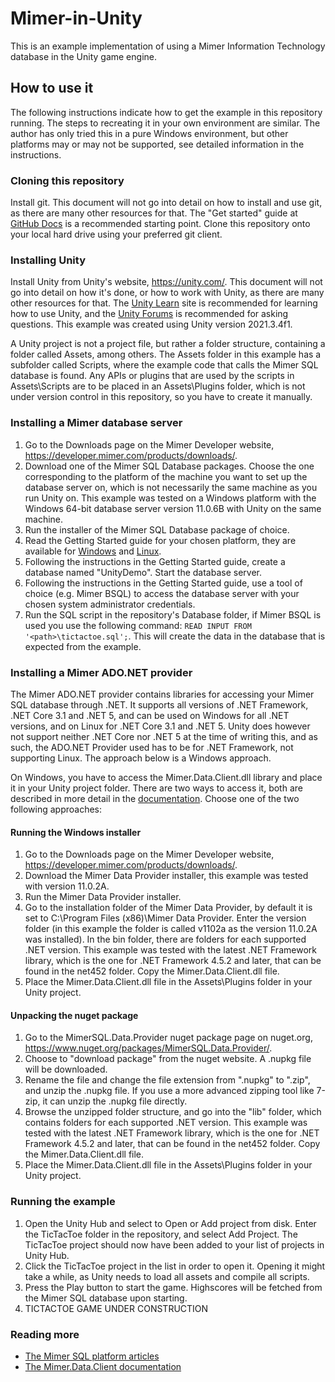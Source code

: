 # Mimer-in-Unity
This is an example implementation of using a Mimer Information Technology database in the Unity game engine.

## How to use it
The following instructions indicate how to get the example in this repository running. The steps to recreating it in your own environment are similar. The author has only tried this in a pure Windows environment, but other platforms may or may not be supported, see detailed information in the instructions.

### Cloning this repository
Install git. This document will not go into detail on how to install and use git, as there are many other resources for that. The "Get started" guide at [GitHub Docs](https://docs.github.com/en/get-started) is a recommended starting point. Clone this repository onto your local hard drive using your preferred git client.

### Installing Unity
Install Unity from Unity's website, https://unity.com/. This document will not go into detail on how it's done, or how to work with Unity, as there are many other resources for that. The [Unity Learn](https://unity.com/learn) site is recommended for learning how to use Unity, and the [Unity Forums](https://forum.unity.com/) is recommended for asking questions. This example was created using Unity version 2021.3.4f1.

A Unity project is not a project file, but rather a folder structure, containing a folder called Assets, among others. The Assets folder in this example has a subfolder called Scripts, where the example code that calls the Mimer SQL database is found. Any APIs or plugins that are used by the scripts in Assets\Scripts are to be placed in an Assets\Plugins folder, which is not under version control in this repository, so you have to create it manually.

### Installing a Mimer database server
1. Go to the Downloads page on the Mimer Developer website, https://developer.mimer.com/products/downloads/.
2. Download one of the Mimer SQL Database packages. Choose the one corresponding to the platform of the machine you want to set up the database server on, which is not necessarily the same machine as you run Unity on. This example was tested on a Windows platform with the Windows 64-bit database server version 11.0.6B with Unity on the same machine.
3. Run the installer of the Mimer SQL Database package of choice.
4. Read the Getting Started guide for your chosen platform, they are available for [Windows](https://docs.mimer.com/MimerOnWindows/latest_mimerwin.html "Mimer SQL - Getting Started on Windows") and [Linux](https://docs.mimer.com/MimerOnLinux/latest_mimerlinux.html "Mimer SQL - Getting Started on Linux").
5. Following the instructions in the Getting Started guide, create a database named "UnityDemo". Start the database server.
6. Following the instructions in the Getting Started guide, use a tool of choice (e.g. Mimer BSQL) to access the database server with your chosen system administrator credentials.
7. Run the SQL script in the repository's Database folder, if Mimer BSQL is used you use the following command: `READ INPUT FROM '<path>\tictactoe.sql';`. This will create the data in the database that is expected from the example.

### Installing a Mimer ADO.NET provider
The Mimer ADO.NET provider contains libraries for accessing your Mimer SQL database through .NET. It supports all versions of .NET Framework, .NET Core 3.1 and .NET 5, and can be used on Windows for all .NET versions, and on Linux for .NET Core 3.1 and .NET 5. Unity does however not support neither .NET Core nor .NET 5 at the time of writing this, and as such, the ADO.NET Provider used has to be for .NET Framework, not supporting Linux. The approach below is a Windows approach.

On Windows, you have to access the Mimer.Data.Client.dll library and place it in your Unity project folder. There are two ways to access it, both are described in more detail in the [documentation](https://docs.mimer.com/MimerNetDataProvider/latest_mimerdataprovider.html/#Installaion.html "Installing the Mimer SQL Data Provider"). Choose one of the two following approaches:

#### Running the Windows installer
1. Go to the Downloads page on the Mimer Developer website, https://developer.mimer.com/products/downloads/.
2. Download the Mimer Data Provider installer, this example was tested with version 11.0.2A.
3. Run the Mimer Data Provider installer.
4. Go to the installation folder of the Mimer Data Provider, by default it is set to C:\Program Files (x86)\Mimer Data Provider. Enter the version folder (in this example the folder is called v1102a as the version 11.0.2A was installed). In the bin folder, there are folders for each supported .NET version. This example was tested with the latest .NET Framework library, which is the one for .NET Framework 4.5.2 and later, that can be found in the net452 folder. Copy the Mimer.Data.Client.dll file.
5. Place the Mimer.Data.Client.dll file in the Assets\Plugins folder in your Unity project.

#### Unpacking the nuget package
1. Go to the MimerSQL.Data.Provider nuget package page on nuget.org, https://www.nuget.org/packages/MimerSQL.Data.Provider/.
2. Choose to "download package" from the nuget website. A .nupkg file will be downloaded.
3. Rename the file and change the file extension from ".nupkg" to ".zip", and unzip the .nupkg file. If you use a more advanced zipping tool like 7-zip, it can unzip the .nupkg file directly.
4. Browse the unzipped folder structure, and go into the "lib" folder, which contains folders for each supported .NET version. This example was tested with the latest .NET Framework library, which is the one for .NET Framework 4.5.2 and later, that can be found in the net452 folder. Copy the Mimer.Data.Client.dll file.
5. Place the Mimer.Data.Client.dll file in the Assets\Plugins folder in your Unity project.

### Running the example
1. Open the Unity Hub and select to Open or Add project from disk. Enter the TicTacToe folder in the repository, and select Add Project. The TicTacToe project should now have been added to your list of projects in Unity Hub.
2. Click the TicTacToe project in the list in order to open it. Opening it might take a while, as Unity needs to load all assets and compile all scripts.
3. Press the Play button to start the game. Highscores will be fetched from the Mimer SQL database upon starting.
4. TICTACTOE GAME UNDER CONSTRUCTION

### Reading more
* [The Mimer SQL platform articles](https://developer.mimer.com/products/platform-articles/)
* [The Mimer.Data.Client documentation](https://docs.mimer.com/MimerNetDataProvider/latest_mimerdataprovider.html/#Mimer.Data.Client~Mimer.Data.Client_namespace.html)
